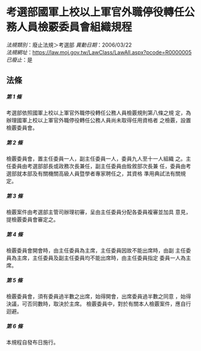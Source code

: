 # 考選部國軍上校以上軍官外職停役轉任公務人員檢覈委員會組織規程

*法規類別*：廢止法規＞考選部
*異動日期*：2006/03/22  
*法規網址*：https://law.moj.gov.tw/LawClass/LawAll.aspx?pcode=R0000005
*已廢止*：是


## 法條
##### 第 1 條
考選部依照國軍上校以上軍官外職停役轉任公務人員檢覈規則第八條之規
定，為辦理國軍上校以上軍官外職停役轉任公務人員尚未取得任用資格者
之檢覈，設置檢覈委員會。

##### 第 2 條
檢覈委員會，置主任委員一人，副主任委員一人，委員九人至十一人組織
之。主任委員由考選部部長或政務次長兼任，副主任委員由銓敘部次長兼
任，委員由考選部就本部及有關機關高級人員暨學者專家聘任之，其資格
準用典試法有關規定。

##### 第 3 條
檢覈案件由考選部主管司辦理初審，呈由主任委員分配各委員複審並加具
意見，提檢覈委員會審定之。

##### 第 4 條
檢覈委員會開會時，由主任委員為主席，主任委員因故不能出席時，由副
主任委員為主席，主任委員及副主任委員均不能出席時，由主任委員指定
委員一人為主席。

##### 第 5 條
檢覈委員會，須有委員過半數之出席，始得開會，出席委員過半數之同意
，始得決議，可否同數時，取決於主席。
檢覈委員中，對於有關本人檢覈案件，應自行迴避。

##### 第 6 條
本規程自發布日施行。


